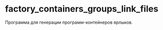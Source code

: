 factory_containers_groups_link_files
===========

Программа для генерации программ-контейнеров ярлыков.
